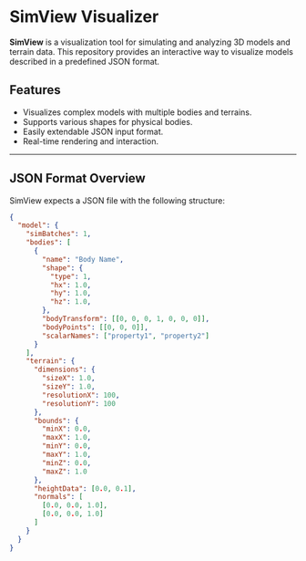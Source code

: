 # SimView Visualizer

**SimView** is a visualization tool for simulating and analyzing 3D models and terrain data. This repository provides an interactive way to visualize models described in a predefined JSON format. 

## Features
- Visualizes complex models with multiple bodies and terrains.
- Supports various shapes for physical bodies.
- Easily extendable JSON input format.
- Real-time rendering and interaction.

---

## JSON Format Overview

SimView expects a JSON file with the following structure:

```json
{
  "model": {
    "simBatches": 1,
    "bodies": [
      {
        "name": "Body Name",
        "shape": {
          "type": 1,
          "hx": 1.0,
          "hy": 1.0,
          "hz": 1.0,
        },
        "bodyTransform": [[0, 0, 0, 1, 0, 0, 0]],
        "bodyPoints": [[0, 0, 0]],
        "scalarNames": ["property1", "property2"]
      }
    ],
    "terrain": {
      "dimensions": {
        "sizeX": 1.0,
        "sizeY": 1.0,
        "resolutionX": 100,
        "resolutionY": 100
      },
      "bounds": {
        "minX": 0.0,
        "maxX": 1.0,
        "minY": 0.0,
        "maxY": 1.0,
        "minZ": 0.0,
        "maxZ": 1.0
      },
      "heightData": [0.0, 0.1],
      "normals": [
        [0.0, 0.0, 1.0],
        [0.0, 0.0, 1.0]
      ]
    }
  }
}
```
